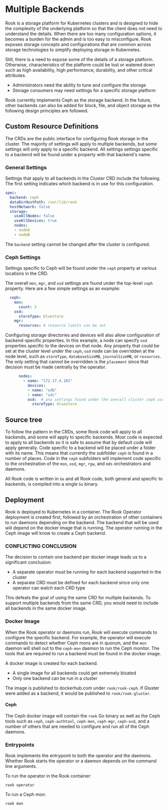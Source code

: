 # Multiple Backends

Rook is a storage platform for Kubernetes clusters and is designed to hide the complexity of the underlying platform
so that the client does not need to understand the details. When there are too many configuration options,
it becomes a burden for the admin and is too easy to misconfigure. Rook exposes storage concepts and configurations that are
common across storage technologies to simplify deploying storage in Kubernetes.

Still, there is a need to expose some of the details of a storage platform. Otherwise, characteristics of the platform could
be lost or watered down such as high availability, high performance, durability, and other critical attributes.
- Administrators need the ability to tune and configure the storage
- Storage consumers may need settings for a specific storage platform

Rook currently implements Ceph as the storage backend. In the future, other backends can also be added for block, file, and object
storage as the following design principles are followed.

## Custom Resource Definitions
The CRDs are the public interface for configuring Rook storage in the cluster. The majority of settings will apply to multiple 
backends, but some settings will only apply to a specific backend. All settings settings specific to a backend will be found
under a property with that backend's name.

### General Settings
Settings that apply to all backends in the Cluster CRD include the following. The first setting indicates which backend is in use
for this configuration. 
```yaml
spec:
  backend: ceph
  dataDirHostPath: /var/lib/rook
  hostNetwork: false
  storage: 
    useAllNodes: false
    useAllDevices: true
    nodes:
    - nodeA
    - nodeB
```

The `backend` setting cannot be changed after the cluster is configured.

### Ceph Settings
Settings specific to Ceph will be found under the `ceph` property at various locations in the CRD.

The overall `mon`, `mgr`, and `osd` settings are found under the top-level `ceph` property. Here are a few simple
settings as an example:
```yaml
  ceph:
    mon:
      count: 3
    osd:
      storeType: bluestore
    mgr:
      resources: # resource limits can be set
```

Configuring storage directories and devices will also allow configuration of backend-specific properties.
In this example, a node can specify `osd` properties specific to the devices on that node. Any property that could be set
at the cluster level under the `ceph`, `osd` node can be overridden at the node level, such as `storeType`, `databaseSizeMB`,
`journalSizeMB`, or `resources`. The only setting that cannot be overridden is the `placement` since that decision must be made
centrally by the operator.
```yaml
      nodes:
        - name: "172.17.4.101"
          devices:
          - name: "sdb"
          - name: "sdc"
          osd:  # any settings found under the overall cluster ceph osd settings can be overridden on a per-node basis here
            storeType: bluestore
```


## Source tree
To follow the pattern in the CRDs, some Rook code will apply to all backends, and some will apply to specific backends.
Most code is expected to apply to all backends so it is safe to assume that by default code will apply generally.
Code specific to a backend will be placed under a folder with its name. This means that currently the subfolder `ceph`
is found in a number of places. Code in the `ceph` subfolders will implement code specific to the orchestration of 
the `mon`, `osd`, `mgr`, `rgw`, and `mds` orchestrators and daemons.

All Rook code is written in `Go` and all Rook code, both general and specific to backends, is compiled into a 
single `Go` binary. 

## Deployment
Rook is deployed to Kubernetes in a container. The Rook Operator deployment is created first, followed by an
orchestration of other containers to run daemons depending on the backend. The backend that will be 
used will depend on the docker image that is running. The operator running in the Ceph image will 
know to create a Ceph backend. 

### CONFLICTING CONCLUSION 
The decision to contain one backend per docker image leads us to a significant conclusion:
- A separate operator must be running for each backend supported in the cluster
- A separate CRD must be defined for each backend since only one operator can watch each CRD type

This defeats the goal of using the same CRD for multiple backends. To support multiple backends from the same
CRD, you would need to include all backends in the same docker image.

### Docker Image
When the Rook operator or daemons run, Rook will execute commands to configure the specific backend. 
For example, the operator will execute commands to detect whether Ceph mons are in quorum, and the `mon`
daemon will shell out to the `ceph-mon` daemon to run the Ceph monitor. The tools that are required 
to run a backend must be found in the docker image. 

A docker image is created for each backend.
- A single image for all backends could get extremely bloated
- Only one backend can be run in a cluster

The image is published to dockerhub.com under `rook/rook-ceph`. If Gluster were added as a backend, it
would be published to `rook/rook-gluster`.

#### Ceph
The Ceph docker image will contain the `rook` Go binary as well as the Ceph tools such as 
`ceph`, `ceph-authtool`, `ceph-mon`, `ceph-mgr`, `ceph-osd`, and a number of others that are needed to configure
and run all of the Ceph daemons.

### Entrypoints
Rook implements the entrypoint to both the operator and the daemons. Whether Rook starts the operator or a daemon
depends on the command line arguments.

To run the operator in the Rook container:
```
rook operator
```

To run a Ceph mon:
```
rook mon
```
